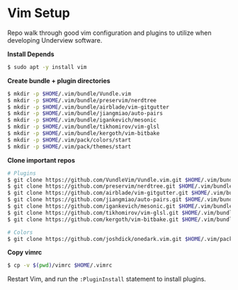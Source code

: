 # Vim Setup

Repo walk through good vim configuration and plugins to utilize when
developing Underview software.


**Install Depends**
```sh
$ sudo apt -y install vim
```

**Create bundle + plugin directories**
```sh
$ mkdir -p $HOME/.vim/bundle/Vundle.vim
$ mkdir -p $HOME/.vim/bundle/preservim/nerdtree
$ mkdir -p $HOME/.vim/bundle/airblade/vim-gitgutter
$ mkdir -p $HOME/.vim/bundle/jiangmiao/auto-pairs
$ mkdir -p $HOME/.vim/bundle/igankevich/mesonic
$ mkdir -p $HOME/.vim/bundle/tikhomirov/vim-glsl
$ mkdir -p $HOME/.vim/bundle/kergoth/vim-bitbake
$ mkdir -p $HOME/.vim/pack/colors/start
$ mkdir -p $HOME/.vim/pack/themes/start
```

**Clone important repos**
```sh
# Plugins
$ git clone https://github.com/VundleVim/Vundle.vim.git $HOME/.vim/bundle/Vundle.vim
$ git clone https://github.com/preservim/nerdtree.git $HOME/.vim/bundle/preservim/nerdtree
$ git clone https://github.com/airblade/vim-gitgutter.git $HOME/.vim/bundle/airblade/vim-gitgutter
$ git clone https://github.com/jiangmiao/auto-pairs.git $HOME/.vim/bundle/jiangmiao/auto-pairs
$ git clone https://github.com/igankevich/mesonic.git $HOME/.vim/bundle/igankevich/mesonic
$ git clone https://github.com/tikhomirov/vim-glsl.git $HOME/.vim/bundle/tikhomirov/vim-glsl
$ git clone https://github.com/kergoth/vim-bitbake.git $HOME/.vim/bundle/kergoth/vim-bitbake

# Colors
$ git clone https://github.com/joshdick/onedark.vim.git $HOME/.vim/pack/colors/start
```

**Copy vimrc**
```sh
$ cp -v $(pwd)/vimrc $HOME/.vimrc
```

Restart Vim, and run the `:PluginInstall` statement to install plugins.
